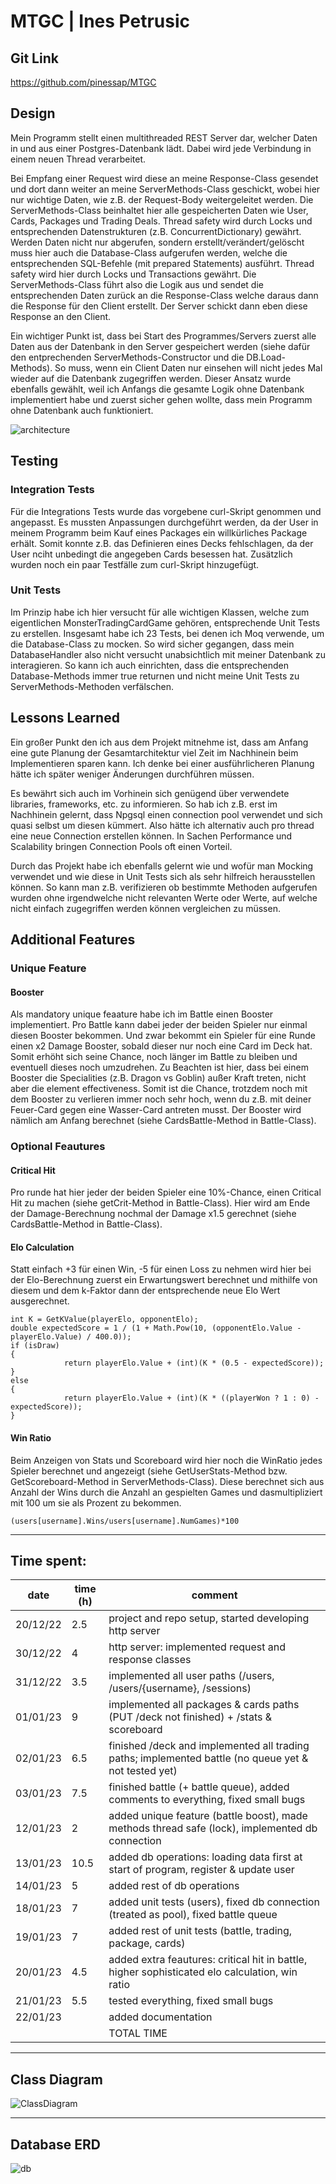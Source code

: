 # MTGC | Ines Petrusic

## Git Link
https://github.com/pinessap/MTGC

## Design
Mein Programm stellt einen multithreaded REST Server dar, welcher Daten in und aus einer Postgres-Datenbank lädt. Dabei wird jede Verbindung in einem neuen Thread verarbeitet. 

Bei Empfang einer Request wird diese an meine Response-Class gesendet und dort dann weiter an meine ServerMethods-Class geschickt, wobei hier nur wichtige Daten, wie z.B. der Request-Body weitergeleitet werden. Die ServerMethods-Class beinhaltet hier alle gespeicherten Daten wie User, Cards, Packages und Trading Deals. Thread safety wird durch Locks und entsprechenden Datenstrukturen (z.B. ConcurrentDictionary) gewährt. Werden Daten nicht nur abgerufen, sondern erstellt/verändert/gelöscht muss hier auch die Database-Class aufgerufen werden, welche die entsprechenden SQL-Befehle (mit prepared Statements) ausführt. Thread safety wird hier durch Locks und Transactions gewährt. Die ServerMethods-Class führt also die Logik aus und sendet die entsprechenden Daten zurück an die Response-Class welche daraus dann die Response für den Client erstellt. Der Server schickt dann eben diese Response an den Client.

Ein wichtiger Punkt ist, dass bei Start des Programmes/Servers zuerst alle Daten aus der Datenbank in den Server gespeichert werden (siehe dafür den entprechenden ServerMethods-Constructor und die DB.Load-Methods). So muss, wenn ein Client Daten nur einsehen will nicht jedes Mal wieder auf die Datenbank zugegriffen werden. Dieser Ansatz wurde ebenfalls gewählt, weil ich Anfangs die gesamte Logik ohne Datenbank implementiert habe und zuerst sicher gehen wollte, dass mein Programm ohne Datenbank auch funktioniert.

![architecture](https://user-images.githubusercontent.com/1788353/213922474-fb55c7a0-a379-4336-8af2-ef1a7aff6653.png)

## Testing
### Integration Tests
Für die Integrations Tests wurde das vorgebene curl-Skript genommen und angepasst. Es mussten Anpassungen durchgeführt werden, da der User in meinem Programm beim Kauf eines Packages ein willkürliches Package erhält. Somit konnte z.B. das Definieren eines Decks fehlschlagen, da der User nciht unbedingt die angegeben Cards besessen hat. Zusätzlich wurden noch ein paar Testfälle zum curl-Skript hinzugefügt.

### Unit Tests
Im Prinzip habe ich hier versucht für alle wichtigen Klassen, welche zum eigentlichen MonsterTradingCardGame gehören, entsprechende Unit Tests zu erstellen. Insgesamt habe ich 23 Tests, bei denen ich Moq verwende, um die Database-Class zu mocken. So wird sicher gegangen, dass mein DatabaseHandler also nicht versucht unabsichtlich mit meiner Datenbank zu interagieren. So kann ich auch einrichten, dass die entsprechenden Database-Methods immer true returnen und nicht meine Unit Tests zu ServerMethods-Methoden verfälschen.

## Lessons Learned
Ein großer Punkt den ich aus dem Projekt mitnehme ist, dass am Anfang eine gute Planung der Gesamtarchitektur viel Zeit im Nachhinein beim Implementieren sparen kann. Ich denke bei einer ausführlicheren Planung hätte ich später weniger Änderungen durchführen müssen. 

Es bewährt sich auch im Vorhinein sich genügend über verwendete libraries, frameworks, etc. zu informieren. So hab ich z.B. erst im Nachhinein gelernt, dass Npgsql einen connection pool verwendet und sich quasi selbst um diesen kümmert. Also hätte ich alternativ auch pro thread eine neue Connection erstellen können. In Sachen Performance und Scalability bringen Connection Pools oft einen Vorteil.

Durch das Projekt habe ich ebenfalls gelernt wie und wofür man Mocking verwendet und wie diese in Unit Tests sich als sehr hilfreich herausstellen können. So kann man z.B. verifizieren ob bestimmte Methoden aufgerufen wurden ohne irgendwelche nicht relevanten Werte oder Werte, auf welche nicht einfach zugegriffen werden können vergleichen zu müssen. 

## Additional Features
### Unique Feature
#### Booster
Als mandatory unique feaature habe ich im Battle einen Booster implementiert. Pro Battle kann dabei jeder der beiden Spieler nur einmal diesen Booster bekommen. Und zwar bekommt ein Spieler für eine Runde einen x2 Damage Booster, sobald dieser nur noch eine Card im Deck hat. Somit erhöht sich seine Chance, noch länger im Battle zu bleiben und eventuell dieses noch umzudrehen. Zu Beachten ist hier, dass bei einem Booster die Specialities (z.B. Dragon vs Goblin) außer Kraft treten, nicht aber die element effectiveness. Somit ist die Chance, trotzdem noch mit dem Booster zu verlieren immer noch sehr hoch, wenn du z.B. mit deiner Feuer-Card gegen eine Wasser-Card antreten musst. Der Booster wird nämlich am Anfang berechnet (siehe CardsBattle-Method in Battle-Class).

### Optional Feautures
#### Critical Hit
Pro runde hat hier jeder der beiden Spieler eine 10%-Chance, einen Critical Hit zu machen (siehe getCrit-Method in Battle-Class). Hier wird am Ende der Damage-Berechnung nochmal der Damage x1.5 gerechnet (siehe CardsBattle-Method in Battle-Class). 

#### Elo Calculation
Statt einfach +3 für einen Win, -5 für einen Loss zu nehmen wird hier bei der Elo-Berechnung zuerst ein Erwartungswert berechnet und mithilfe von diesem und dem k-Faktor dann der entsprechende neue Elo Wert ausgerechnet. 

```
int K = GetKValue(playerElo, opponentElo);
double expectedScore = 1 / (1 + Math.Pow(10, (opponentElo.Value - playerElo.Value) / 400.0));
if (isDraw)
{
            return playerElo.Value + (int)(K * (0.5 - expectedScore));
}
else
{
            return playerElo.Value + (int)(K * ((playerWon ? 1 : 0) - expectedScore));
}
```

#### Win Ratio
Beim Anzeigen von Stats und Scoreboard wird hier noch die WinRatio jedes Spieler berechnet und angezeigt (siehe GetUserStats-Method bzw. GetScoreboard-Method in ServerMethods-Class). Diese berechnet sich aus Anzahl der Wins durch die Anzahl an gespielten Games und dasmultipliziert mit 100 um sie als Prozent zu bekommen.

```
(users[username].Wins/users[username].NumGames)*100
```
_______
## Time spent:

| date     | time (h) | comment                                                                                              |
| -------- | -------- | ---------------------------------------------------------------------------------------------------- |
| 20/12/22 | 2.5      | project and repo setup, started developing http server                                               |
| 30/12/22 | 4        | http server: implemented request and response classes                                                |
| 31/12/22 | 3.5      | implemented all user paths (/users, /users/{username}, /sessions)                                    |
| 01/01/23 | 9        | implemented all packages & cards paths (PUT /deck not finished) + /stats & scoreboard                |
| 02/01/23 | 6.5      | finished /deck and implemented all trading paths; implemented battle (no queue yet & not tested yet) |
| 03/01/23 | 7.5      | finished battle (+ battle queue), added comments to everything, fixed small bugs                     |
| 12/01/23 | 2        | added unique feature (battle boost), made methods thread safe (lock), implemented db connection      |
| 13/01/23 | 10.5     | added db operations: loading data first at start of program, register & update user                  |
| 14/01/23 | 5        | added rest of db operations                                                                          |
| 18/01/23 | 7        | added unit tests (users), fixed db connection (treated as pool), fixed battle queue                  |
| 19/01/23 | 7        | added rest of unit tests (battle, trading, package, cards)                                           |
| 20/01/23 | 4.5      | added extra feautures: critical hit in battle, higher sophisticated elo calculation, win ratio       |
| 21/01/23 | 5.5      | tested everything, fixed small bugs                                                                  |
| 22/01/23 |       | added documentation                                                                  |
|  |       | TOTAL TIME                                                              |
_______

## Class Diagram
![ClassDiagram](https://user-images.githubusercontent.com/1788353/213922478-a782a75a-ce87-4e24-ab62-4976aedf2e51.png)
_______
## Database ERD
![db](https://user-images.githubusercontent.com/1788353/213922482-edcbc08e-c137-488b-815d-f676d7f0fb88.png)

